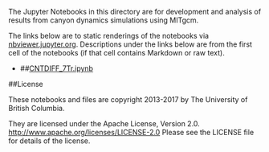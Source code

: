 The Jupyter Notebooks in this directory are for development and analysis of 
results from canyon dynamics simulations using MITgcm.

The links below are to static renderings of the notebooks via
[nbviewer.jupyter.org](http://nbviewer.jupyter.org/).
Descriptions under the links below are from the first cell of the notebooks
(if that cell contains Markdown or raw text).

* ##[CNTDIFF_7Tr.ipynb](http://nbviewer.jupyter.org/urls/bitbucket.org/canyonsubc/outputanalysisnotebooks/raw/tip/NutrientProfiles/Parabolic/CNTDIFF_7Tr.ipynb)  
    

##License

These notebooks and files are copyright 2013-2017
by The University of British Columbia.

They are licensed under the Apache License, Version 2.0.
http://www.apache.org/licenses/LICENSE-2.0
Please see the LICENSE file for details of the license.
